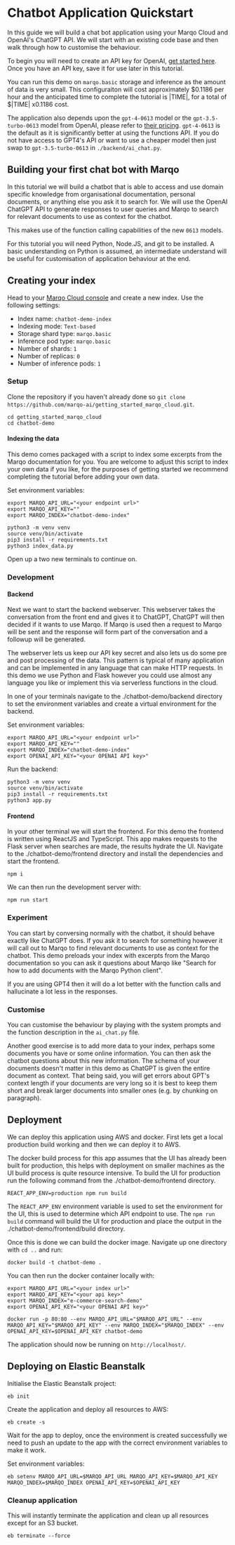 # Chatbot Application Quickstart

In this guide we will build a chat bot application using your Marqo Cloud and OpenAI's ChatGPT API. We will start with an existing code base and then walk through how to customise the behaviour.

To begin you will need to create an API key for OpenAI, [get started here](https://openai.com/blog/openai-api). Once you have an API key, save it for use later in this tutorial.

You can run this demo on `marqo.basic` storage and inference as the amount of data is very small. This configuraiton will cost approximately \$0.1186 per hour and the anticipated time to complete the tutorial is |TIME|, for a total of \$|TIME|
x0.1186 cost.

The application also depends upon the `gpt-4-0613` model or the `gpt-3.5-turbo-0613` model from OpenAI, please refer to [their pricing](https://openai.com/pricing). `gpt-4-0613` is the default as it is significantly better at using the functions API. If you do not have access to GPT4's API or want to use a cheaper model then just swap to `gpt-3.5-turbo-0613` in `./backend/ai_chat.py`.

## Building your first chat bot with Marqo

In this tutorial we will build a chatbot that is able to access and use domain specific knowledge from organisational documentation, personal documents, or anything else you ask it to search for. We will use the OpenAI ChatGPT API to generate responses to user queries and Marqo to search for relevant documents to use as context for the chatbot.

This makes use of the function calling capabilities of the new `0613` models.

For this tutorial you will need Python, Node.JS, and git to be installed. A basic understanding on Python is assumed, an intermediate understand will be useful for customisation of application behaviour at the end.

## Creating your index

Head to your [Marqo Cloud console](https://cloud.marqo.ai) and create a new index. Use the following settings:

- Index name: `chatbot-demo-index`
- Indexing mode: `Text-based`
- Storage shard type: `marqo.basic`
- Inference pod type: `marqo.basic`
- Number of shards: `1`
- Number of replicas: `0`
- Number of inference pods: `1`

### Setup

Clone the repository if you haven't already done so `git clone https://github.com/marqo-ai/getting_started_marqo_cloud.git`.

```
cd getting_started_marqo_cloud
cd chatbot-demo
```

#### Indexing the data

This demo comes packaged with a script to index some excerpts from the Marqo documentation for you. You are welcome to adjust this script to index your own data if you like, for the purposes of getting started we recommend completing the tutorial before adding your own data.

Set environment variables:
```
export MARQO_API_URL="<your endpoint url>"
export MARQO_API_KEY=""
export MARQO_INDEX="chatbot-demo-index"
```

```
python3 -m venv venv 
source venv/bin/activate
pip3 install -r requirements.txt
python3 index_data.py
```

Open up a two new terminals to continue on.

### Development

#### Backend
Next we want to start the backend webserver. This webserver takes the conversation from the front end and gives it to ChatGPT, ChatGPT will then decided if it wants to use Marqo. If Marqo is used then a request to Marqo will be sent and the response will form part of the conversation and a followup will be generated. 


The webserver lets us keep our API key secret and also lets us do some pre and post processing of the data. This pattern is typical of many application and can be implemented in any language that can make HTTP requests. In this demo we use Python and Flask however you could use almost any language you like or implement this via serverless functions in the cloud.

In one of your terminals navigate to the ./chatbot-demo/backend directory to set the environment variables and create a virtual environment for the backend.

Set environment variables:
```
export MARQO_API_URL="<your endpoint url>"
export MARQO_API_KEY=""
export MARQO_INDEX="chatbot-demo-index"
export OPENAI_API_KEY="<your OPENAI API key>"
```
Run the backend:
```
python3 -m venv venv
source venv/bin/activate
pip3 install -r requirements.txt
python3 app.py
```

#### Frontend

In your other terminal we will start the frontend. For this demo the frontend is written using ReactJS and TypeScript. This app makes requests to the Flask server when searches are made, the results hydrate the UI. Navigate to the ./chatbot-demo/frontend directory and install the dependencies and start the frontend.

```
npm i
```

We can then run the development server with:
```
npm run start
```

### Experiment

You can start by conversing normally with the chatbot, it should behave exactly like ChatGPT does. If you ask it to search for something however it will call out to Marqo to find relevant documents to use as context for the chatbot. This demo preloads your index with excerpts from the Marqo documentation so you can ask it questions about Marqo like "Search for how to add documents with the Marqo Python client".

If you are using GPT4 then it will do a lot better with the function calls and hallucinate a lot less in the responses.


### Customise

You can customise the behaviour by playing with the system prompts and the function description in the `ai_chat.py` file.

Another good exercise is to add more data to your index, perhaps some documents you have or some online information. You can then ask the chatbot questions about this new information. The schema of your documents doesn't matter in this demo as ChatGPT is given the entire document as context. That being said, you will get errors about GPT's context length if your documents are very long so it is best to keep them short and break larger documents into smaller ones (e.g. by chunking on paragraph).


## Deployment

We can deploy this application using AWS and docker. First lets get a local production build working and then we can deploy it to AWS.

The docker build process for this app assumes that the UI has already been built for production, this helps with deployment on smaller machines as the UI build process is quite resource intensive. To build the UI for production run the following command from the ./chatbot-demo/frontend directory.

```
REACT_APP_ENV=production npm run build
```

The `REACT_APP_ENV` environment variable is used to set the environment for the UI, this is used to determine which API endpoint to use. The `npm run build` command will build the UI for production and place the output in the ./chatbot-demo/frontend/build directory.

Once this is done we can build the docker image. Navigate up one directory with `cd ..` and run:

```
docker build -t chatbot-demo .
```

You can then run the docker container locally with:
```
export MARQO_API_URL="<your index url>"
export MARQO_API_KEY="<your api key>"
export MARQO_INDEX="e-commerce-search-demo"
export OPENAI_API_KEY="<your OPENAI API key>"

docker run -p 80:80 --env MARQO_API_URL="$MARQO_API_URL" --env MARQO_API_KEY="$MARQO_API_KEY" --env MARQO_INDEX="$MARQO_INDEX" --env OPENAI_API_KEY=$OPENAI_API_KEY chatbot-demo
```

The application should now be running on `http://localhost/`.

## Deploying on Elastic Beanstalk

Initialise the Elastic Beanstalk project:
```
eb init
```

Create the application and deploy all resources to AWS:
```
eb create -s
```

Wait for the app to deploy, once the environment is created successfully we need to push an update to the app with the correct environment variables to make it work.

Set environment variables:
```
eb setenv MARQO_API_URL=$MARQO_API_URL MARQO_API_KEY=$MARQO_API_KEY MARQO_INDEX=$MARQO_INDEX OPENAI_API_KEY=$OPENAI_API_KEY
```

### Cleanup application

This will instantly terminate the application and clean up all resources except for an S3 bucket.
```
eb terminate --force
```